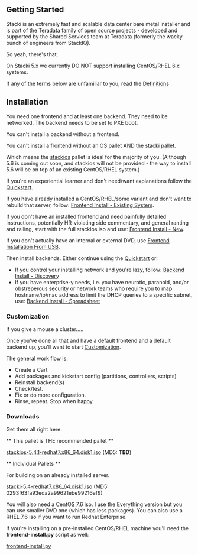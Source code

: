 ## Getting Started

Stacki is an extremely fast and scalable data center bare metal installer and is part of the Teradata family of open source projects - developed and supported by the Shared Services team at Teradata (formerly the wacky bunch of engineers from StackIQ).

So yeah, there's that.

On Stacki 5.x we currently DO NOT support installing CentOS/RHEL 6.x systems.

If any of the terms below are unfamiliar to you, read the [Definitions](Definitions)

## Installation

You need one frontend and at least one backend.  They need to be networked.  The backend needs to be set to PXE boot.

You can't install a backend without a frontend.

You can't install a frontend without an OS pallet AND the stacki pallet.

Which means the [stackios](https://github.com/Teradata/stacki/releases/download/stacki-5.4.1/stackios-5.4.1-redhat7.x86_64.disk1.iso) pallet is ideal for the majority of you. (Although 5.6 is coming out soon, and stackios will not be provided - the way to install 5.6 will be on top of an existing CentOS/RHEL system.)

If you're an experiential learner and don't need/want explanations follow the [Quickstart](Quickstart).

If you have already installed a CentOS/RHEL/some variant and don't want to rebuild that server, follow: [Frontend Install - Existing System](Frontend-Install-Existing).

If you don't have an installed frontend and need painfully detailed instructions, potentially HR-violating side commentary, and general ranting and railing, start with the full stackios iso and use: [Frontend Install - New](Frontend-Install-New).

If you don't actually have an internal or external DVD, use  [Frontend Installation From USB](Frontend-Installation-From-USB).

Then install backends. Either continue using the [Quickstart](Quickstart) or:

* If you control your installing network and you're lazy, follow: [Backend Install - Discovery](Backend-Install-Discovery)
* If you have enterprise-y needs, i.e. you have neurotic, paranoid, and/or obstreperous security or network teams who require you to map hostname/ip/mac address to limit the DHCP queries to a specific subnet, use: [Backend Install -  Spreadsheet](Backend-Install-Spreadsheet)

### Customization

If you give a mouse a cluster.....

Once you've done all that and have a default frontend and a default backend up, you'll want to start [Customization](Customization).

The general work flow is:

* Create a Cart
* Add packages and kickstart config (partitions, controllers, scripts)
* Reinstall backend(s)
* Check/test.
* Fix or do more configuration.
* Rinse, repeat. Stop when happy.

### Downloads
Get them all right here:

** This pallet is THE recommended pallet **

[stackios-5.4.1-redhat7.x86_64.disk1.iso](https://github.com/Teradata/stacki/releases/download/stacki-5.4.1/stackios-5.4.1-redhat7.x86_64.disk1.iso) (MD5: **TBD**)

** Individual Pallets **

For building on an already installed server.

[stacki-5.4-redhat7.x86_64.disk1.iso](https://github.com/Teradata/stacki/releases/download/stacki-5.4/stacki-5.4-redhat7.x86_64.disk1.iso) (MD5: 0293f63fa93eda2a99621ebe99216ef9)

You will also need a [CentOS 7.6](http://archive.kernel.org/centos-vault/7.6.1810/isos/x86_64/) iso. I use the Everything version but you can use smaller DVD one (which has less packages). You can also use a RHEL 7.6 iso if you want to run Redhat Enterprise.

If you're installing on a pre-installed CentOS/RHEL machine you'll need the **frontend-install.py** script as well:

[frontend-install.py](https://raw.githubusercontent.com/Teradata/stacki/master/tools/fab/frontend-install.py)

